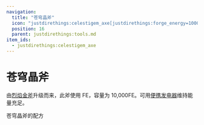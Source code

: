 ```yaml
---
navigation:
  title: "苍穹晶斧"
  icon: "justdirethings:celestigem_axe[justdirethings:forge_energy=10000]"
  position: 16
  parent: justdirethings:tools.md
item_ids:
  - justdirethings:celestigem_axe
---
```


# 苍穹晶斧

由[烈焰金斧](./tool_blazegold_axe.md)升级而来，此斧使用 FE，容量为 10,000FE。可用[便携发电器](./item_pocket_generator.md)维持能量充足。

苍穹晶斧的配方

<Recipe id="justdirethings:celestigem_axe" />

